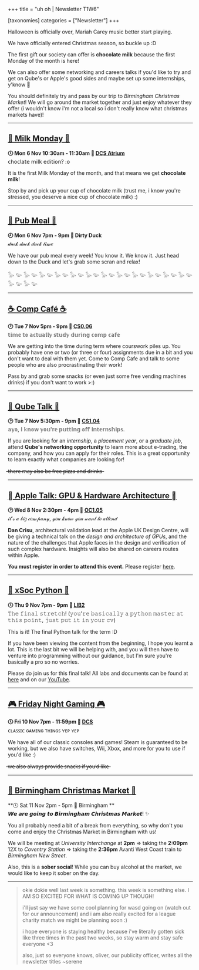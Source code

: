 +++
title = "uh oh | Newsletter T1W6"


[taxonomies]
categories = ["Newsletter"]
+++

Halloween is officially over, Mariah Carey music better start playing.

<!-- more -->

We have officially entered Christmas season, so buckle up :D

The first gift our society can offer is **chocolate milk** because the first Monday of the month is here!

We can also offer some networking and careers talks if you'd like to try and get on Qube's or Apple's good sides and maybe set up some internships, y'know 👀

You should definitely try and pass by our trip to *Birmingham Christmas Market*! We will go around the market together and just enjoy whatever they offer (i wouldn't know i'm not a local so i don't really know what christmas markets have)!
***

## **[🍫 Milk Monday 🍫](https://uwcs.co.uk/events/t1/w6/milk/)**
**🕔 Mon 6 Nov 10:30am - 11:30am  📍 [DCS Atrium](https://campus.warwick.ac.uk//search/623c8858421e6f5928c0c78f)**  
𝖼𝗁𝗈𝖼𝗅𝖺𝗍𝖾 𝗆𝗂𝗅𝗄 𝖾𝖽𝗂𝗍𝗂𝗈𝗇? :𝗈

It is the first Milk Monday of the month, and that means we get **chocolate milk**!

Stop by and pick up your cup of chocolate milk (trust me, i know you're stressed, you deserve a nice cup of chocolate milk) :)
***

## **[🍜 Pub Meal 🍜](https://uwcs.co.uk/events/t1/w6/pub/)**
**🕗 Mon 6 Nov 7pm - 9pm  📍 Dirty Duck**  
𝒹𝓊𝒸𝓀 𝒹𝓊𝒸𝓀 𝒹𝓊𝒸𝓀 𝓉𝒾𝓂𝑒

We have our pub meal every week! You know it. We know it. Just head down to the Duck and let's grab some scran and relax!

𓅭 𓅰 𓅭 𓅰 𓅭 𓅰 𓅭 𓅰 𓅭 𓅰 𓅭 𓅰 𓅭 𓅰 𓅭 𓅰 𓅭 𓅰 𓅭 𓅰 𓅭 𓅰 𓅭 𓅰 𓅭 𓅰 𓅭 𓅰
***

## **[☕ Comp Café ☕](https://uwcs.co.uk/events/t1/w6/compcafe/)**
**🕑 Tue 7 Nov 5pm - 9pm  📍 [CS0.06](https://campus.warwick.ac.uk//search/623c888a421e6f5928c0d038)**  
𝕥𝕚𝕞𝕖 𝕥𝕠 𝕒𝕔𝕥𝕦𝕒𝕝𝕝𝕪 𝕤𝕥𝕦𝕕𝕪 𝕕𝕦𝕣𝕚𝕟𝕘 𝕔𝕠𝕞𝕡 𝕔𝕒𝕗𝕖

We are getting into the time during term where courswork piles up. You probably have one or two (or three or four) assignments due in a bit and you don't want to deal with them yet. Come to Comp Cafe and talk to some people who are also procrastinating their work!

Pass by and grab some snacks (or even just some free vending machines drinks) if you don't want to work >:)
***

## **[📣 Qube Talk 📣](https://uwcs.co.uk/events/t1/w6/qube-talk/)**
**🕑 Tue 7 Nov 5:30pm - 9pm  📍 [CS1.04](https://eur01.safelinks.protection.outlook.com/?url=https%3A%2F%2Fcampus.warwick.ac.uk%2F%3Fslid%3D26858&data=05%7C01%7C%7Ca63f612602ae4ba8fcd308dbde4fc7ea%7C09bacfbd47ef446592653546f2eaf6bc%7C0%7C0%7C638348206471909682%7CUnknown%7CTWFpbGZsb3d8eyJWIjoiMC4wLjAwMDAiLCJQIjoiV2luMzIiLCJBTiI6Ik1haWwiLCJXVCI6Mn0%3D%7C3000%7C%7C%7C&sdata=ep3O2JWy9RxcupoUmd6kI28on0VRuuW4eZCqu4nItIc%3D&reserved=0)**  
𝕒𝕪𝕠, 𝕚 𝕜𝕟𝕠𝕨 𝕪𝕠𝕦'𝕣𝕖 𝕡𝕦𝕥𝕥𝕚𝕟𝕘 𝕠𝕗𝕗 𝕚𝕟𝕥𝕖𝕣𝕟𝕤𝕙𝕚𝕡𝕤.

If you are looking for an *internship*, a *placement year*, or a *graduate job*, attend **Qube's networking opportunity** to learn more about e-trading, the company, and how you can apply for their roles. This is a great opportunity to learn exactly what companies are looking for!

̶t̶h̶e̶r̶e̶ ̶m̶a̶y̶ ̶a̶l̶s̶o̶ ̶b̶e̶ ̶f̶r̶e̶e̶ ̶p̶i̶z̶z̶a̶ ̶a̶n̶d̶ ̶d̶r̶i̶n̶k̶s̶
***

## **[ Apple Talk: GPU & Hardware Architecture ](https://uwcs.co.uk/events/t1/w6/apple-talk/)**
**🕑 Wed 8 Nov 2:30pm - 4pm  📍 [OC1.05](https://eur01.safelinks.protection.outlook.com/?url=https%3A%2F%2Fcampus.warwick.ac.uk%2F%3Fslid%3D52209&data=05%7C01%7C%7Ca63f612602ae4ba8fcd308dbde4fc7ea%7C09bacfbd47ef446592653546f2eaf6bc%7C0%7C0%7C638348206471909682%7CUnknown%7CTWFpbGZsb3d8eyJWIjoiMC4wLjAwMDAiLCJQIjoiV2luMzIiLCJBTiI6Ik1haWwiLCJXVCI6Mn0%3D%7C3000%7C%7C%7C&sdata=prSV18ocnXWIeLLN9Zhci%2FIcaRmPKy%2FS6Yxysdj3E7g%3D&reserved=0)**  
𝒾𝓉'𝓈 𝒶 𝒷𝒾𝑔 𝒸𝑜𝓂𝓅𝒶𝓃𝓎, 𝓎𝑜𝓊 𝓀𝓃𝑜𝓌 𝓎𝑜𝓊 𝓌𝒶𝓃𝓉 𝓉𝑜 𝒶𝓉𝓉𝑒𝓃𝒹

**Dan Crisu**, architectural validation lead at the Apple UK Design Centre, will be giving a technical talk on the *design and architecture of GPUs*, and the nature of the challenges that Apple faces in the design and verification of such complex hardware. Insights will also be shared on careers routes within Apple.

**You must register in order to attend this event.** Please register [here](https://eur01.safelinks.protection.outlook.com/?url=https%3A%2F%2Fevents.apple.com%2Fcontent%2Fevents%2Fconferences%2Fgb%2Fen%2Fdefault.html%3Ftoken%3Dxww6uj7woR0X9A3f8qcJRUBVdHioJeacopALBwoa3Nf9qRbkWFBX0BrQyDPU29UduZhb5czMzvZ9JEnGCAWlUFwYp_VRfv60aevvydumHC7EY4UvKtVsSQT8aIGP0X4p71haDmuJ0kU41TtKE0L7iREIB5Wnd7iM_XAv-O8%26a%3D1%26Locale%3Den_GB%26l%3De&data=05%7C01%7C%7Ca63f612602ae4ba8fcd308dbde4fc7ea%7C09bacfbd47ef446592653546f2eaf6bc%7C0%7C0%7C638348206472065449%7CUnknown%7CTWFpbGZsb3d8eyJWIjoiMC4wLjAwMDAiLCJQIjoiV2luMzIiLCJBTiI6Ik1haWwiLCJXVCI6Mn0%3D%7C3000%7C%7C%7C&sdata=aGYxzovY7VYxTu4hYXojdLL%2BtTo%2FiYmdTbBZENgn0ro%3D&reserved=0).
***

## **[🐍 xSoc Python 🐍](https://uwcs.co.uk/events/t1/w6/xsoc-python/)**
**🕔 Thu 9 Nov 7pm - 9pm  📍 [LIB2](https://campus.warwick.ac.uk/?slid=38872)**  
𝚃𝚑𝚎 𝚏𝚒𝚗𝚊𝚕 𝚜𝚝𝚛𝚎𝚝𝚌𝚑! (𝚢𝚘𝚞'𝚛𝚎 𝚋𝚊𝚜𝚒𝚌𝚊𝚕𝚕𝚢 𝚊 𝚙𝚢𝚝𝚑𝚘𝚗 𝚖𝚊𝚜𝚝𝚎𝚛 𝚊𝚝 𝚝𝚑𝚒𝚜 𝚙𝚘𝚒𝚗𝚝, 𝚓𝚞𝚜𝚝 𝚙𝚞𝚝 𝚒𝚝 𝚒𝚗 𝚢𝚘𝚞𝚛 𝚌𝚟)

This is it! The final Python talk for the term :D

If you have been viewing the content from the beginning, I hope you learnt a lot. This is the last bit we will be helping with, and you will then have to venture into programming without our guidance, but I'm sure you're basically a pro so no worries.

Please do join us for this final talk! All labs and documents can be found at [here](https://eur01.safelinks.protection.outlook.com/?url=http%3A%2F%2Fgo.uwcs.co.uk%2Fpython&data=05%7C01%7C%7Ca63f612602ae4ba8fcd308dbde4fc7ea%7C09bacfbd47ef446592653546f2eaf6bc%7C0%7C0%7C638348206472065449%7CUnknown%7CTWFpbGZsb3d8eyJWIjoiMC4wLjAwMDAiLCJQIjoiV2luMzIiLCJBTiI6Ik1haWwiLCJXVCI6Mn0%3D%7C3000%7C%7C%7C&sdata=GhlAPcDHYsIkCpKI2R4u8s48vquCeApCzAhyekjIKwM%3D&reserved=0) and on our [YouTube](https://eur01.safelinks.protection.outlook.com/?url=https%3A%2F%2Fwww.youtube.com%2Fwatch%3Fv%3DhGJT7yCaqAQ%26list%3DPLM7py5yAB4FwniKHqApP_0YmFeEvSQnWf&data=05%7C01%7C%7Ca63f612602ae4ba8fcd308dbde4fc7ea%7C09bacfbd47ef446592653546f2eaf6bc%7C0%7C0%7C638348206472065449%7CUnknown%7CTWFpbGZsb3d8eyJWIjoiMC4wLjAwMDAiLCJQIjoiV2luMzIiLCJBTiI6Ik1haWwiLCJXVCI6Mn0%3D%7C3000%7C%7C%7C&sdata=XnHe5g1W3jrsclpSjD8hoWRlyfLvK0XU3Tns%2FnhueBw%3D&reserved=0).
***


## **[🎮 Friday Night Gaming 🎮](https://uwcs.co.uk/events/t1/w6/fng/)**
**🕔 Fri 10 Nov 7pm - 11:59pm  📍 [DCS](https://campus.warwick.ac.uk/search/623c8858421e6f5928c0c78f)**  
ᴄʟᴀꜱꜱɪᴄ ɢᴀᴍɪɴɢ ᴛʜɪɴɢꜱ ʏᴇᴘ ʏᴇᴘ

We have all of our classic consoles and games! Steam is guaranteed to be working, but we also have switches, Wii, Xbox, and more for you to use if you'd like :)

̶w̶e̶ ̶a̶l̶s̶o̶ ̶a̶l̶w̶a̶y̶s̶ ̶p̶r̶o̶v̶i̶d̶e̶ ̶s̶n̶a̶c̶k̶s̶ ̶i̶f̶ ̶y̶o̶u̶'̶d̶ ̶l̶i̶k̶e̶
***

## **[🎄 Birmingham Christmas Market 🎄](https://uwcs.co.uk/events/t1/w6/birmingham-christmas-market/)**
**🕔 Sat 11 Nov 2pm - 5pm  📍 Birmingham **  
𝙒𝙚 𝙖𝙧𝙚 𝙜𝙤𝙞𝙣𝙜 𝙩𝙤 𝘽𝙞𝙧𝙢𝙞𝙣𝙜𝙝𝙖𝙢 𝘾𝙝𝙧𝙞𝙨𝙩𝙢𝙖𝙨 𝙈𝙖𝙧𝙠𝙚𝙩! ✨

You all probably need a bit of a break from everything, so why don't you come and enjoy the Christmas Market in Birmingham with us!

We will be meeting at *University Interchange* at **2pm** ⇒ taking the **2:09pm** 12X to *Coventry Station* ⇒ taking the **2:36pm** Avanti West Coast train to *Birmingham New Street*.

Also, this is a **sober social**! While you can buy alcohol at the market, we would like to keep it sober on the day.
***

>okie dokie well last week is something. this week is something else. I AM SO EXCITED FOR WHAT IS COMING UP THOUGH!
>
>i'll just say we have some cool planning for wasd going on (watch out for our announcement) and i am also really excited for a league charity match we might be planning soon :)
>
>i hope everyone is staying healthy because i've literally gotten sick like three times in the past two weeks, so stay warm and stay safe everyone <3 
>
>also, just so everyone knows, oliver, our publicity officer, writes all the newsletter titles ~serene
